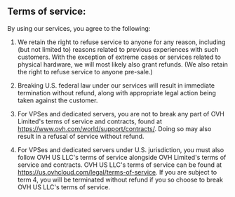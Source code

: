 ## Terms of service:

By using our services, you agree to the following:

1. We retain the right to refuse service to anyone for any reason, including (but not limited to) reasons related to previous experiences with such customers. With the exception of extreme cases or services related to physical hardware, we will most likely also grant refunds. (We also retain the right to refuse service to anyone pre-sale.)

2. Breaking U.S. federal law under our services will result in immediate termination without refund, along with appropriate legal action being taken against the customer.

3. For VPSes and dedicated servers, you are not to break any part of OVH Limited's terms of service and contracts, found at https://www.ovh.com/world/support/contracts/. Doing so may also result in a refusal of service without refund.

4. For VPSes and dedicated servers under U.S. jurisdiction, you must also follow OVH US LLC's terms of service alongside OVH Limited's terms of service and contracts. OVH US LLC's terms of service can be found at https://us.ovhcloud.com/legal/terms-of-service. If you are subject to term 4, you will be terminated without refund if you so choose to break OVH US LLC's terms of service.
